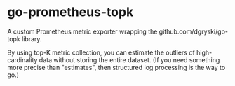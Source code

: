 # go-prometheus-topk

A custom Prometheus metric exporter wrapping the github.com/dgryski/go-topk library.

By using top-K metric collection, you can estimate the outliers of
high-cardinality data without storing the entire dataset. (If you need
something more precise than "estimates", then structured log processing is the
way to go.)
